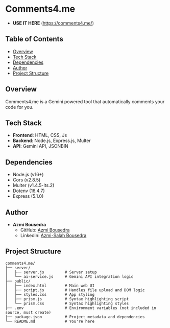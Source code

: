 # Comments4.me
- **USE IT HERE** (https://comments4.me/)

## Table of Contents
- [Overview](#overview)
- [Tech Stack](#tech-stack)
- [Dependencies](#dependencies)
- [Author](#author)
- [Project Structure](#project-structure)

## Overview
Comments4.me is a Gemini powered tool that automatically comments your code for you.


## Tech Stack
- **Frontend**: HTML, CSS, Js
- **Backend**: Node.js, Express.js, Multer
- **API**: Gemini API, JSONBIN


## Dependencies
- Node.js (v16+)
- Cors (v2.8.5)
- Multer (v1.4.5-lts.2)
- Dotenv (16.4.7)
- Express (5.1.0)


## Author
- **Azmi Bousedra**  
  - GitHub: [Azmi Bousedra](https://github.com/AzmiBousedra)
  - Linkedin: [Azmi-Salah Bousedra](https://www.linkedin.com/in/azmibousedra/)


## Project Structure
```
comments4.me/
├── server/
│   ├── server.js         # Server setup 
│   └── ai-service.js     # Gemini API integration logic
├── public/
│   ├── index.html        # Main web UI
│   ├── script.js         # Handles file upload and DOM logic
│   ├── styles.css        # App styling
│   ├── prism.js          # Syntax highlighting script
│   └── prism.css         # Syntax highlighting styles
├── .env                  # Environment variables (not included in source, must create)
├── package.json          # Project metadata and dependencies
└── README.md             # You're here
```
